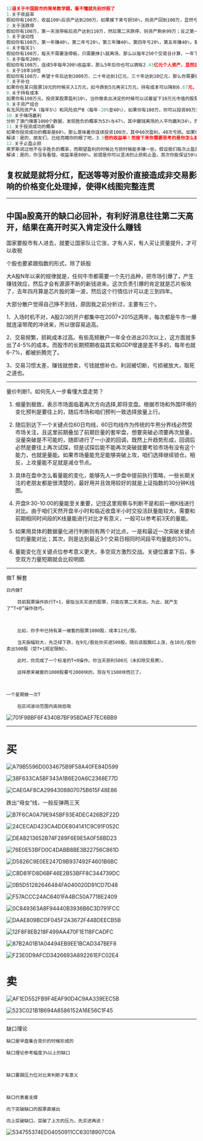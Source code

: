 

```javascript
12道关于中国股市的简单数学题，看不懂就先别炒股了
1.关于收益率
假如你有100万，收益100%后资产达到200万，如果接下来亏损50%，则资产回到100万，显然亏损50%比赚取100%要容易得多；
2.关于涨跌停
假如你有100万，第一天涨停板后资产达到110万，然后第二天跌停，则资产剩余99万；反之第一天跌停，第二天涨停，资产还是99万元；
3.关于波动性
假如你有100万，第一年赚40%，第二年亏20%，第三年赚40%，第四年亏20%，第五年赚40%，第六年亏20%，资产剩余140.5万元，六年年化收益率仅为5.83%，甚至低于五年期凭证式国债票面利率；
4.关于每天1%
假如你有100万，每天不需要涨停板，只需要挣1%就离场，那么以每年250个交易日计算，一年下来你的资产可以达到1203.2万，两年后你就可以坐拥1.45亿。
5.关于每年200%
假如你有100万，连续5年每年200%收益率，那么5年后你也可以拥有2.43亿元个人资产，显然这样高额收益是很难持续的；
6.关于10年10倍
假如你有100万，希望十年后达到1000万，二十年达到1亿元，三十年达到10亿元，那么你需要做到年化收益率25.89%。
7.关于补仓
如果你在某只股票10元的时候买入1万元，如今跌到5元再买1万元，持有成本可以降到6.67元，而不是你想象中的7.50元；
8.关于持有成本
如果你有100万元，投资某股票盈利10%，当你做卖出决定的时候可以试着留下10万元市值的股票，那么你的持有成本将降为零，接下来你就可以毫无压力的长期持有了。如果你极度看好公司的发展，也可以留下20万市值的股票，你会发现你的盈利从10%提升到了100%，不要得意因为此时股票如果下跌超过了50%，你还是有可能亏损；
9.关于资产组合
有无风险资产A（每年5%）和风险资产B（每年-20%至40%），如果你有100万，你可以投资80万无风险资产A和20万风险资产B，那么你全年最差的收益可能就是零，而最佳收益可能是12%，这就是应用于保本基金CPPI技术的雏形；
10.关于赌场赢利
分析了澳门赌客1000个数据，发现胜负的概率为53%与47%，其中赢钱离场的人平均赢利34%，而输钱离场的人平均亏损时72%，赌场并不需要做局赢利，保证公平依靠人性的弱点就可以持续赢利。股市亦如此。
11.关于投资成功的概率
如果你投资成功的概率是60%，那么意味着你连续投资100次，其中60次盈利，40次亏损。如果你把止盈和止损都设置为10%和-10%，那么意味着最终的收益率是350%（1.1^60*0.9^40=4.50）
解读：是的，朋友们，已经亮瞎你的眼了吧，3.5倍的收益率！而接下来你需要思考的是你怎么能保证你的胜率是60%呐，不要想当然，这个成功率对于多数人来说也是几乎不可能达到的。
12.关于止盈止损
索罗斯说过他不在乎胜负的概率，而期望盈利的时候比亏损时候能多赚一些。假设我们每次止盈是10%，每次止损是-5%，那么连续投资100次，假设胜负概率是50%，那么意味着你最终的收益率是803.26%（1.1^50*0.95^50=9.0326）
解读：是的，你没有看错，收益率是800%。前提是你可以坚决的止损和止盈，其次你能保证50%的概率能到达更多的止盈机会吗？
```

## 复权就是就将分红，配送等等对股价直接造成非交易影响的价格变化处理掉，使得K线图完整连贯

---

## 中国a股高开的缺口必回补，有利好消息往往第二天高开，结果在高开时买入肯定没什么赚钱

国家要股市有人进去，就要让国家队让它涨，才有人买，有人买让资量提升，才可以收税

个股也要紧跟指数的形式，除了妖股

大A股N年以来的规律就是，任何牛市都需要一个先行品种，把市场引爆了，产生赚钱效应，然后才会有源源不断的新钱进来。这次负责引爆的肯定就是芯片板块了，去年四月算是芯片股的第一波，然后这个行情估计可以走三到四年。



大部分散户觉得自己挣不到钱，原因我之前分析过，主要有三个。



1、入场时机不对，A股2/3的开户都集中在2007+2015这两年，每次都是牛市一爆就连滚带爬的冲进来，所以很容易追高。



2、交易频繁，损耗成本过高。有些高频散户一年全仓进出20次以上，这方面就多出了4-5%的成本。而股市的长期预期收益其实和GDP增速是差不多的，每年也就6-7%，都被折腾完了。



3、交易习惯太差，赚钱就想卖，亏钱就想补仓。利润被切断，亏损被放大，取死之道也。

---

量价判断1，如何先人一步看懂大盘走势？

1. 缩量到极致，表示市场面临着再次方向选择,即将变盘。根据市场和外围环境的变化预判是要往上的，随后市场和咱们预判一致选择放量上行。

1. 随后到达下一个关键点位60日均线，60日均线作为传统的牛熊分界线必然受市场关注，且这里前期叠加了前期巨量的套牢盘，想要突破必须要再次放量，没量突破是不可能的，随即进行了一小波的回调，既然上升趋势形成，回调后必然是要往上再次试探，但是试探后能不能再次突破就要考验市场有没有这个能力，也就是量能。如果市场量能充足能够突破上攻，咱们选择继续锁仓。相反，上攻量能不足就是减仓节点。

1. 具体在盘中怎么看量能的变化，能够先人一步盘中提前执行策略，一些长期关注的老朋友都是很清楚的，最好用并且效用较好的就是上证指数的30分钟K线图。

1. 开盘9:30-10:00的量能至关重要，记住这里观察与判断不是和前一根K线进行对比。由于咱们天然开盘半小时和临近收盘半小时交投活跃量能较大，需要和前期相同时间段的K线量能进行对比才有意义，一般可以参考前3天的量能。

1. 如果用具体的数据量化进行判断则有两个对比点，一是和最近一次突破关键点位的量能对比；其次，则是达到最近3个交易日相同时间段平均量能的30%。

1. 量能变化在关键点位参考意义更大，多空双方激烈交战。关键位置拿下后，多空双方力量短期就会比较明朗. 

---

做T 解套

    日内做T

        目前股票操作执行T+1，是指当天买进的股票，只能在第二天卖出。为此，就产生了“T+0”操作技巧。

        

        比如，你手中已持有某一被套的股票1000股，成本12元/股。

        当天振幅较大，先泛绿下跌，在9元/股处你买进500股。随后该股飘红上涨，在10元/股你卖出500股（受T+1规定限制）。

        此时，你完成了一个标准的T+0操作。你当天获利500元（未扣除交易费）。

        这样原来被套的1000股要亏2000块的，现在亏1500块而已了。

    

    一个星期做一次T

        在区间波动范围内高抛低吸



![701F9BBF6F4340B7BF95BDAEF7EC6BB9](https://github.com/CHENJIAMIAN/Blog/assets/20126997/af04037f-f9c5-45c3-9322-fc4e85875d1e)





---

# 买

![A79B5596D0034675B9F58A40FE84D599](https://github.com/CHENJIAMIAN/Blog/assets/20126997/d7bcae1f-7fc1-4976-8aad-8bd304e712dc)



![38F633CA5BF343A1B6E20A6C2368E77D](https://github.com/CHENJIAMIAN/Blog/assets/20126997/eb143ffe-d661-4d33-aee3-1ac62f032a64)



![CAE0AF8CA2994308807075B615F48E86](https://github.com/CHENJIAMIAN/Blog/assets/20126997/08523b94-5bbf-48e9-88b0-d95ead21522f)

跌出“母女”线，一般反弹两三天

![B7F6CA0A79E945BF93E4DEC426B2F22D](https://github.com/CHENJIAMIAN/Blog/assets/20126997/ef499c9e-bb38-42e8-a1eb-d75dc873a73b)



![24CECAD423CA4DDE804141C9C91F052C](https://github.com/CHENJIAMIAN/Blog/assets/20126997/2bb61782-da6a-4fb0-88a0-257e7adf0a6d)





![DEAB213652B74F289F6E9E5A0F58BD23](https://github.com/CHENJIAMIAN/Blog/assets/20126997/45b871be-7bc8-4625-9044-97f7c725a51f)



![76E0E53BFD0C4DABB8BE3B22756C861D](https://github.com/CHENJIAMIAN/Blog/assets/20126997/c6f5a336-92f9-4219-9d39-0b4ad9af06ea)



![D5826C9E0EE247D9B937492F4601B6BC](https://github.com/CHENJIAMIAN/Blog/assets/20126997/7dd711dc-680e-4847-91ab-6e690af0ba53)



![CBD81FD8D6BF46E2B53BFF8C344739DC](https://github.com/CHENJIAMIAN/Blog/assets/20126997/e5598321-eed3-482d-b972-d2f8a6cac283)



![0B5D51282646484FA040020D91CD7D48](https://github.com/CHENJIAMIAN/Blog/assets/20126997/b11ca7d4-5464-4c90-a426-e00555dee1ce)



![F57ACCC24AC6401FA4BC50A7718E2409](https://github.com/CHENJIAMIAN/Blog/assets/20126997/ec382835-8675-4c30-b801-4048e0789faa)



![0C849363A8F94440B3936B6C3D791FCC](https://github.com/CHENJIAMIAN/Blog/assets/20126997/10f470a1-5e45-4427-82c1-5c3e381fe3e2)



![DAAE809BCDF045F2A3672F44BDEECB5B](https://github.com/CHENJIAMIAN/Blog/assets/20126997/69d62744-e877-4cbf-b792-140caded82c8)



![12F8F8EB218F499AA470F1E118FCADFC](https://github.com/CHENJIAMIAN/Blog/assets/20126997/11b45b64-7354-4579-888a-a5affd1371ad)



![87B2A01B1A04494EB9EE1BCAD347BEF8](https://github.com/CHENJIAMIAN/Blog/assets/20126997/a30b48a9-67b5-45bf-aafa-a5babf1c0cc5)



![F23E0D9AFCD3426693A892261EFC02E4](https://github.com/CHENJIAMIAN/Blog/assets/20126997/a54a60f6-b5fd-49d6-87c9-9ed91de17873)

# 卖

![AF1ED552FB9F4EAF90D4C9AA339EEC5B](https://github.com/CHENJIAMIAN/Blog/assets/20126997/a80ace00-eac7-4154-945a-9a73980d2e48)



![523C021B1B694A8586152A16E56C1F45](https://github.com/CHENJIAMIAN/Blog/assets/20126997/55d3787b-8a92-430a-afdb-b8eceffe1d94)



---

缺口理论

    缺口是早盘集合竞价的时候形成的

    缺口理论参考幅度3%以上的缺口

    

    缺口要跟压力位对比来判断才有意义

    

    缺口代表着支撑

    向下突破缺口的股票直接出

    向上突破缺口，突破了上方的压力，先买进再说！



![534755374ED04050911CC63018907C0A](https://github.com/CHENJIAMIAN/Blog/assets/20126997/f25d59ef-8a8d-4fe0-83a7-929b7a6a9b6a)



